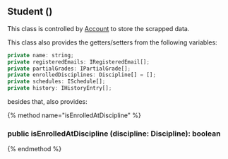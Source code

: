 ## Student ()

This class is controlled by [Account](/methods.md) to store the scrapped data. 

This class also provides the getters/setters from the following variables:

```js
private name: string;
private registeredEmails: IRegisteredEmail[];
private partialGrades: IPartialGrade[];
private enrolledDisciplines: Discipline[] = [];
private schedules: ISchedule[];
private history: IHistoryEntry[];
```

besides that, also provides:

{% method name="isEnrolledAtDiscipline" %}
### public isEnrolledAtDiscipline (discipline: Discipline): boolean
{% endmethod %}

